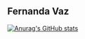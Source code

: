 ## Fernanda Vaz
[![Anurag's GitHub stats](https://github.com/Fernandavazgit1)](https://github.com/Fernandavazgit1/github-readme-stats)
